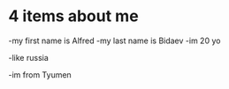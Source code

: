 # 4 items about me

-my first name is Alfred
-my last name is Bidaev
-im 20 yo

-like russia

-im from Tyumen

